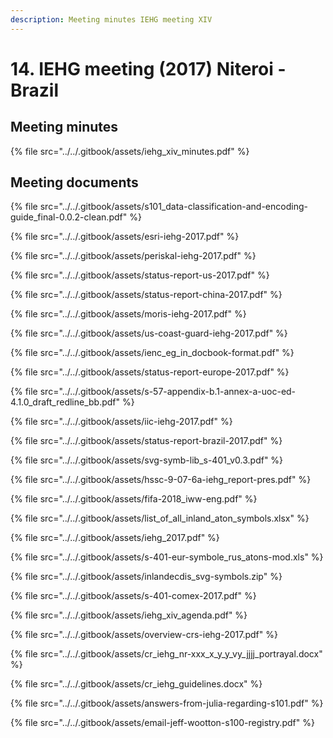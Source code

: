 ```yaml
---
description: Meeting minutes IEHG meeting XIV
---
```


# 14. IEHG meeting \(2017\) Niteroi - Brazil

## Meeting minutes

{% file src="../../.gitbook/assets/iehg\_xiv\_minutes.pdf" %}

## Meeting documents 

{% file src="../../.gitbook/assets/s101\_data-classification-and-encoding-guide\_final-0.0.2-clean.pdf" %}

{% file src="../../.gitbook/assets/esri-iehg-2017.pdf" %}

{% file src="../../.gitbook/assets/periskal-iehg-2017.pdf" %}

{% file src="../../.gitbook/assets/status-report-us-2017.pdf" %}

{% file src="../../.gitbook/assets/status-report-china-2017.pdf" %}

{% file src="../../.gitbook/assets/moris-iehg-2017.pdf" %}

{% file src="../../.gitbook/assets/us-coast-guard-iehg-2017.pdf" %}

{% file src="../../.gitbook/assets/ienc\_eg\_in\_docbook-format.pdf" %}

{% file src="../../.gitbook/assets/status-report-europe-2017.pdf" %}

{% file src="../../.gitbook/assets/s-57-appendix-b.1-annex-a-uoc-ed-4.1.0\_draft\_redline\_bb.pdf" %}

{% file src="../../.gitbook/assets/iic-iehg-2017.pdf" %}

{% file src="../../.gitbook/assets/status-report-brazil-2017.pdf" %}

{% file src="../../.gitbook/assets/svg-symb-lib\_s-401\_v0.3.pdf" %}

{% file src="../../.gitbook/assets/hssc-9-07-6a-iehg\_report-pres.pdf" %}

{% file src="../../.gitbook/assets/fifa-2018\_iww-eng.pdf" %}

{% file src="../../.gitbook/assets/list\_of\_all\_inland\_aton\_symbols.xlsx" %}

{% file src="../../.gitbook/assets/iehg\_2017.pdf" %}

{% file src="../../.gitbook/assets/s-401-eur-symbole\_rus\_atons-mod.xls" %}

{% file src="../../.gitbook/assets/inlandecdis\_svg-symbols.zip" %}

{% file src="../../.gitbook/assets/s-401-comex-2017.pdf" %}

{% file src="../../.gitbook/assets/iehg\_xiv\_agenda.pdf" %}

{% file src="../../.gitbook/assets/overview-crs-iehg-2017.pdf" %}

{% file src="../../.gitbook/assets/cr\_iehg\_nr-xxx\_x\_y\_y\_vy\_jjjj\_portrayal.docx" %}

{% file src="../../.gitbook/assets/cr\_iehg\_guidelines.docx" %}

{% file src="../../.gitbook/assets/answers-from-julia-regarding-s101.pdf" %}

{% file src="../../.gitbook/assets/email-jeff-wootton-s100-registry.pdf" %}

